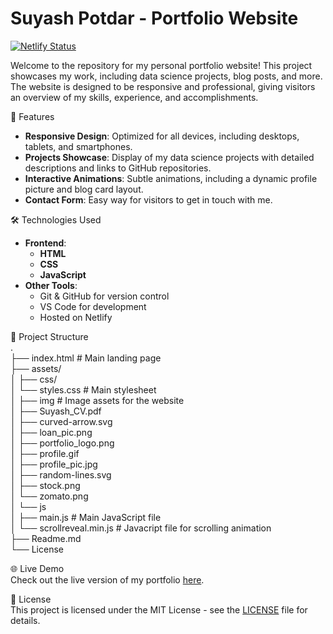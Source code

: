 # Suyash Potdar - Portfolio Website

[![Netlify Status](https://api.netlify.com/api/v1/badges/185573b0-12da-4342-9de3-a15374658db4/deploy-status)](https://app.netlify.com/sites/suyashpotdar/deploys)

Welcome to the repository for my personal portfolio website! This project showcases my work, including data science projects, blog posts, and more. The website is designed to be responsive and professional, giving visitors an overview of my skills, experience, and accomplishments.  

🚀 Features
* **Responsive Design**: Optimized for all devices, including desktops, tablets, and smartphones.
* **Projects Showcase**: Display of my data science projects with detailed descriptions and links to GitHub repositories.
* **Interactive Animations**: Subtle animations, including a dynamic profile picture and blog card layout.
* **Contact Form**: Easy way for visitors to get in touch with me.

🛠️ Technologies Used  
* **Frontend**:
  * **HTML**
  * **CSS**
  * **JavaScript**
* **Other Tools**:
  * Git & GitHub for version control
  * VS Code for development
  * Hosted on Netlify

📂 Project Structure  
.  
├── index.html                  # Main landing page  
├── assets/  
│   ├── css/         
│       └── styles.css          # Main stylesheet  
│   ├── img                     # Image assets for the website  
│       ├── Suyash_CV.pdf  
│       ├── curved-arrow.svg  
│       ├── loan_pic.png  
│       ├── portfolio_logo.png  
│       ├── profile.gif  
│       ├── profile_pic.jpg  
│       ├── random-lines.svg  
│       ├── stock.png  
│       └── zomato.png  
│   └── js    
│       ├── main.js              # Main JavaScript file  
│       └── scrollreveal.min.js  # Javacript file for scrolling animation  
├── Readme.md  
└── License  

🌐 Live Demo  
Check out the live version of my portfolio [here](https://suyashpotdar.netlify.app/).  

📝 License  
This project is licensed under the MIT License - see the [LICENSE](https://github.com/Codder-lab/portfolio-website/blob/main/LICENSE) file for details.
